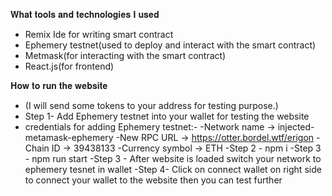 𝐖𝐡𝐚𝐭 𝐭𝐨𝐨𝐥𝐬 𝐚𝐧𝐝 𝐭𝐞𝐜𝐡𝐧𝐨𝐥𝐨𝐠𝐢𝐞𝐬 𝐈 𝐮𝐬𝐞𝐝

- Remix Ide for writing smart contract
- Ephemery testnet(used to deploy and interact with the smart contract)
- Metmask(for interacting with the smart contract)
- React.js(for frontend)

𝐇𝐨𝐰 𝐭𝐨 𝐫𝐮𝐧 𝐭𝐡𝐞 𝐰𝐞𝐛𝐬𝐢𝐭𝐞

- (I will send some tokens to your address for testing purpose.)
- Step 1- Add Ephemery testnet into your wallet for testing the website
- credentials for adding Ephemery testnet:-
  -Network name -> injected-metamask-ephemery
  -New RPC URL -> https://otter.bordel.wtf/erigon
  -Chain ID -> 39438133
  -Currency symbol -> ETH
  -Step 2 - npm i
  -Step 3 - npm run start
  -Step 3 - After website is loaded switch your network to ephemery tesnet in wallet
  -Step 4- Click on connect wallet on right side to connect your wallet to the website then you can test further
